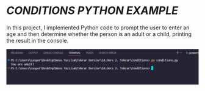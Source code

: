 <h1><i>CONDITIONS PYTHON EXAMPLE</i></h1>
<p>In this project, I implemented Python code to prompt the user to enter an age and then determine whether the person is an adult or a child, printing the result in the console.</p>
<img src="SS1.png">
